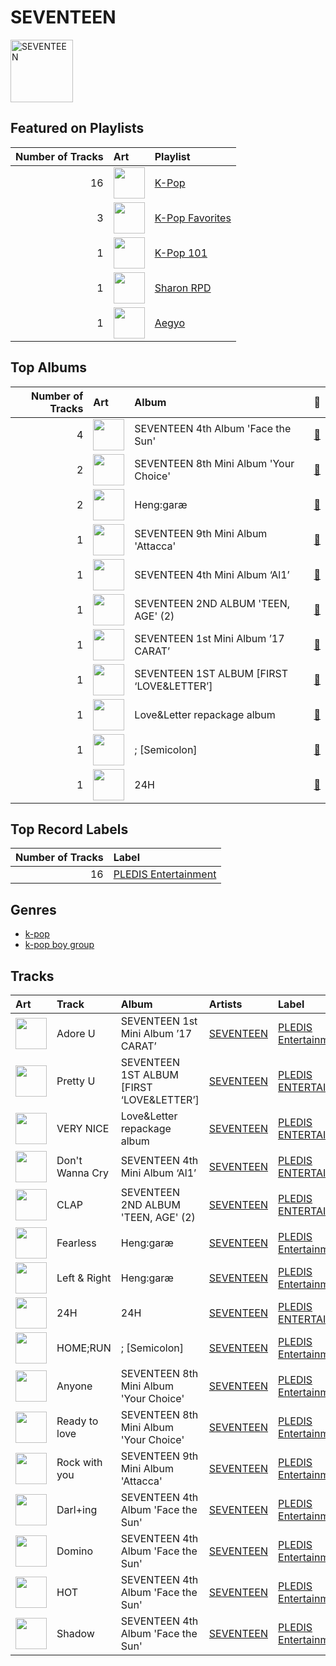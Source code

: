 
# SEVENTEEN


<img src="https://i.scdn.co/image/ab6761610000e5ebeb77c85f6012113fcefb38da" alt="SEVENTEEN" width="100" />

## Featured on Playlists
|   Number of Tracks | Art                                                                                                                                                                                                                         | Playlist                                           |
|-------------------:|:----------------------------------------------------------------------------------------------------------------------------------------------------------------------------------------------------------------------------|:---------------------------------------------------|
|                 16 | <img src="https://mosaic.scdn.co/640/ab67616d0000b273505190077497c230422f2934ab67616d0000b2737dd8f95320e8ef08aa121dfeab67616d0000b2738164cd1a2e03b7ca2db9ff5eab67616d0000b273f7da7c0f322b7a1c95190d92" alt="" width="50" /> | [K-Pop](../playlists/k_pop.md)                     |
|                  3 | <img src="https://mosaic.scdn.co/640/ab67616d0000b2734ed058b71650a6ca2c04adffab67616d0000b273714e56679ab196354e2e443eab67616d0000b2737dd8f95320e8ef08aa121dfeab67616d0000b2738c4a282e84a53c1c8acf129a" alt="" width="50" /> | [K-Pop Favorites](../playlists/k_pop_favorites.md) |
|                  1 | <img src="https://mosaic.scdn.co/640/ab67616d0000b2735c041fe9e3c9de436047d86bab67616d0000b2737a393b04e8ced571618223e8ab67616d0000b2737dd8f95320e8ef08aa121dfeab67616d0000b273829305487c8f3b96a1d955b3" alt="" width="50" /> | [K-Pop 101](../playlists/k_pop_101.md)             |
|                  1 | <img src="https://mosaic.scdn.co/640/ab67616d0000b273830de2e836036f181df598d0ab67616d0000b273af2fda9fb591d43c355c2ac3ab67616d0000b273cc6f76f75551af499b5cd0cbab67616d0000b273da343b21617aac0c57e332bb" alt="" width="50" /> | [Sharon RPD](../playlists/sharon_rpd.md)           |
|                  1 | <img src="https://mosaic.scdn.co/640/ab67616d0000b2731544041d0285585cc92c2709ab67616d0000b27335cdd6d3f5815afac043758eab67616d0000b2733c5bfa54ae5e8312f5e0325aab67616d0000b273714e56679ab196354e2e443e" alt="" width="50" /> | [Aegyo](../playlists/aegyo.md)                     |
## Top Albums

|   Number of Tracks | Art                                                                                              | Album                                     | 🔗                                                          |
|-------------------:|:-------------------------------------------------------------------------------------------------|:------------------------------------------|:-----------------------------------------------------------|
|                  4 | <img src="https://i.scdn.co/image/ab67616d0000b273decd839dd4fef3faf64c5fd5" alt="" width="50" /> | SEVENTEEN 4th Album 'Face the Sun'        | [🔗](https://open.spotify.com/album/4lfFgz2rD1irxf7dZhNJht) |
|                  2 | <img src="https://i.scdn.co/image/ab67616d0000b273c1a20972c9a083d5cece9ce5" alt="" width="50" /> | SEVENTEEN 8th Mini Album 'Your Choice'    | [🔗](https://open.spotify.com/album/79VvXTQNeLr8KmvcdxN0Pc) |
|                  2 | <img src="https://i.scdn.co/image/ab67616d0000b2736f29a60db7b4479599fae56d" alt="" width="50" /> | Heng:garæ                                 | [🔗](https://open.spotify.com/album/3q6lN3kfsDgGaQUC7kVASH) |
|                  1 | <img src="https://i.scdn.co/image/ab67616d0000b2735ac2a400576ac7f35aa7428b" alt="" width="50" /> | SEVENTEEN 9th Mini Album 'Attacca'        | [🔗](https://open.spotify.com/album/2PIReru2w5i4JXOzeZnamd) |
|                  1 | <img src="https://i.scdn.co/image/ab67616d0000b273005799610338a5b57d865926" alt="" width="50" /> | SEVENTEEN 4th Mini Album ‘Al1’            | [🔗](https://open.spotify.com/album/2BNimvLLlD89e4Sb7ZVX6I) |
|                  1 | <img src="https://i.scdn.co/image/ab67616d0000b27346a157795d939b7a6868d207" alt="" width="50" /> | SEVENTEEN 2ND ALBUM 'TEEN, AGE' (2)       | [🔗](https://open.spotify.com/album/5aHdNainJWMc3n2AqfiOg5) |
|                  1 | <img src="https://i.scdn.co/image/ab67616d0000b27383edaef854fd4a05016178e9" alt="" width="50" /> | SEVENTEEN 1st Mini Album ’17 CARAT’       | [🔗](https://open.spotify.com/album/0H2K2JrzdvJcxBEPyxC2sl) |
|                  1 | <img src="https://i.scdn.co/image/ab67616d0000b273deeee778a591e7032c1bdc80" alt="" width="50" /> | SEVENTEEN 1ST ALBUM [FIRST ‘LOVE&LETTER’] | [🔗](https://open.spotify.com/album/50BrkBakrLWufmTLjCVBwn) |
|                  1 | <img src="https://i.scdn.co/image/ab67616d0000b273eb366517758754ca13a4adf5" alt="" width="50" /> | Love&Letter repackage album               | [🔗](https://open.spotify.com/album/7mP7AFehQDonPKEQiXvpvB) |
|                  1 | <img src="https://i.scdn.co/image/ab67616d0000b273aa12f5b5b2ea88f26ab76846" alt="" width="50" /> | ; [Semicolon]                             | [🔗](https://open.spotify.com/album/1EMYSiKKTSKLZrOC2nTStL) |
|                  1 | <img src="https://i.scdn.co/image/ab67616d0000b2735e0415248f47b27441faa0ac" alt="" width="50" /> | 24H                                       | [🔗](https://open.spotify.com/album/24Uj6VdVytaReqt1KJWxfc) |

## Top Record Labels

|   Number of Tracks | Label                                                     |
|-------------------:|:----------------------------------------------------------|
|                 16 | [PLEDIS Entertainment](../labels/pledis_entertainment.md) |

## Genres

- [k-pop](../genres/k_pop.md)
- [k-pop boy group](../genres/k_pop_boy_group.md)

## Tracks

| Art                                                                                              | Track           | Album                                     | Artists                   | Label                                                     | 💚   | 🔗                                                          |
|:-------------------------------------------------------------------------------------------------|:----------------|:------------------------------------------|:--------------------------|:----------------------------------------------------------|:----|:-----------------------------------------------------------|
| <img src="https://i.scdn.co/image/ab67616d0000b27383edaef854fd4a05016178e9" alt="" width="50" /> | Adore U         | SEVENTEEN 1st Mini Album ’17 CARAT’       | [SEVENTEEN](seventeen.md) | [PLEDIS Entertainment](../labels/pledis_entertainment.md) |     | [🔗](https://open.spotify.com/track/6wtgR5ZVbOZPHIeMNQwugp) |
| <img src="https://i.scdn.co/image/ab67616d0000b273deeee778a591e7032c1bdc80" alt="" width="50" /> | Pretty U        | SEVENTEEN 1ST ALBUM [FIRST ‘LOVE&LETTER’] | [SEVENTEEN](seventeen.md) | [PLEDIS ENTERTAINMENT](../labels/pledis_entertainment.md) | 💚   | [🔗](https://open.spotify.com/track/1117juaaAkSIUsQxTmmcKM) |
| <img src="https://i.scdn.co/image/ab67616d0000b273eb366517758754ca13a4adf5" alt="" width="50" /> | VERY NICE       | Love&Letter repackage album               | [SEVENTEEN](seventeen.md) | [PLEDIS ENTERTAINMENT](../labels/pledis_entertainment.md) | 💚   | [🔗](https://open.spotify.com/track/1Rrj7KyS2R6SP9CQMDJW1w) |
| <img src="https://i.scdn.co/image/ab67616d0000b273005799610338a5b57d865926" alt="" width="50" /> | Don't Wanna Cry | SEVENTEEN 4th Mini Album ‘Al1’            | [SEVENTEEN](seventeen.md) | [PLEDIS ENTERTAINMENT](../labels/pledis_entertainment.md) | 💚   | [🔗](https://open.spotify.com/track/6Upu6yjkdi0DVI8E3IBZEU) |
| <img src="https://i.scdn.co/image/ab67616d0000b27346a157795d939b7a6868d207" alt="" width="50" /> | CLAP            | SEVENTEEN 2ND ALBUM 'TEEN, AGE' (2)       | [SEVENTEEN](seventeen.md) | [PLEDIS ENTERTAINMENT](../labels/pledis_entertainment.md) |     | [🔗](https://open.spotify.com/track/19t5GSN3XsLB7UOsZD8Fwv) |
| <img src="https://i.scdn.co/image/ab67616d0000b2736f29a60db7b4479599fae56d" alt="" width="50" /> | Fearless        | Heng:garæ                                 | [SEVENTEEN](seventeen.md) | [PLEDIS Entertainment](../labels/pledis_entertainment.md) |     | [🔗](https://open.spotify.com/track/1bhuTWST1TYIVdrsEaQDKa) |
| <img src="https://i.scdn.co/image/ab67616d0000b2736f29a60db7b4479599fae56d" alt="" width="50" /> | Left & Right    | Heng:garæ                                 | [SEVENTEEN](seventeen.md) | [PLEDIS Entertainment](../labels/pledis_entertainment.md) | 💚   | [🔗](https://open.spotify.com/track/5QGooKayQPVZMUDc8Qt3Dm) |
| <img src="https://i.scdn.co/image/ab67616d0000b2735e0415248f47b27441faa0ac" alt="" width="50" /> | 24H             | 24H                                       | [SEVENTEEN](seventeen.md) | [PLEDIS ENTERTAINMENT](../labels/pledis_entertainment.md) | 💚   | [🔗](https://open.spotify.com/track/3gAR6cBifLqbW8kOrMqZPr) |
| <img src="https://i.scdn.co/image/ab67616d0000b273aa12f5b5b2ea88f26ab76846" alt="" width="50" /> | HOME;RUN        | ; [Semicolon]                             | [SEVENTEEN](seventeen.md) | [PLEDIS Entertainment](../labels/pledis_entertainment.md) | 💚   | [🔗](https://open.spotify.com/track/2iW0q5jJJT5HKlIs25AAgv) |
| <img src="https://i.scdn.co/image/ab67616d0000b273c1a20972c9a083d5cece9ce5" alt="" width="50" /> | Anyone          | SEVENTEEN 8th Mini Album 'Your Choice'    | [SEVENTEEN](seventeen.md) | [PLEDIS Entertainment](../labels/pledis_entertainment.md) | 💚   | [🔗](https://open.spotify.com/track/12jngD7Hu6if6sIzPkO2k4) |
| <img src="https://i.scdn.co/image/ab67616d0000b273c1a20972c9a083d5cece9ce5" alt="" width="50" /> | Ready to love   | SEVENTEEN 8th Mini Album 'Your Choice'    | [SEVENTEEN](seventeen.md) | [PLEDIS Entertainment](../labels/pledis_entertainment.md) | 💚   | [🔗](https://open.spotify.com/track/2FymmKBuog0loCuNXMwQID) |
| <img src="https://i.scdn.co/image/ab67616d0000b2735ac2a400576ac7f35aa7428b" alt="" width="50" /> | Rock with you   | SEVENTEEN 9th Mini Album 'Attacca'        | [SEVENTEEN](seventeen.md) | [PLEDIS Entertainment](../labels/pledis_entertainment.md) | 💚   | [🔗](https://open.spotify.com/track/6LnEoRQKMcaFTR5UvaKuBy) |
| <img src="https://i.scdn.co/image/ab67616d0000b273decd839dd4fef3faf64c5fd5" alt="" width="50" /> | Darl+ing        | SEVENTEEN 4th Album 'Face the Sun'        | [SEVENTEEN](seventeen.md) | [PLEDIS Entertainment](../labels/pledis_entertainment.md) | 💚   | [🔗](https://open.spotify.com/track/2j1Es5qEl4pD8GEe2WsYgP) |
| <img src="https://i.scdn.co/image/ab67616d0000b273decd839dd4fef3faf64c5fd5" alt="" width="50" /> | Domino          | SEVENTEEN 4th Album 'Face the Sun'        | [SEVENTEEN](seventeen.md) | [PLEDIS Entertainment](../labels/pledis_entertainment.md) |     | [🔗](https://open.spotify.com/track/1sjObenL1HryPaQOiMDVZ9) |
| <img src="https://i.scdn.co/image/ab67616d0000b273decd839dd4fef3faf64c5fd5" alt="" width="50" /> | HOT             | SEVENTEEN 4th Album 'Face the Sun'        | [SEVENTEEN](seventeen.md) | [PLEDIS Entertainment](../labels/pledis_entertainment.md) | 💚   | [🔗](https://open.spotify.com/track/6I2tqFhk8tq69iursYxuxd) |
| <img src="https://i.scdn.co/image/ab67616d0000b273decd839dd4fef3faf64c5fd5" alt="" width="50" /> | Shadow          | SEVENTEEN 4th Album 'Face the Sun'        | [SEVENTEEN](seventeen.md) | [PLEDIS Entertainment](../labels/pledis_entertainment.md) |     | [🔗](https://open.spotify.com/track/2rwJP8OEao5y3xexw52HfD) |